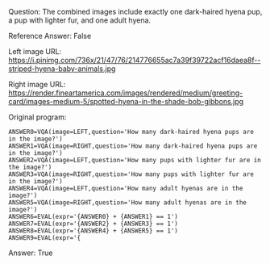 Question: The combined images include exactly one dark-haired hyena pup, a pup with lighter fur, and one adult hyena.

Reference Answer: False

Left image URL: https://i.pinimg.com/736x/21/47/76/214776655ac7a39f39722acf16daea8f--striped-hyena-baby-animals.jpg

Right image URL: https://render.fineartamerica.com/images/rendered/medium/greeting-card/images-medium-5/spotted-hyena-in-the-shade-bob-gibbons.jpg

Original program:

```
ANSWER0=VQA(image=LEFT,question='How many dark-haired hyena pups are in the image?')
ANSWER1=VQA(image=RIGHT,question='How many dark-haired hyena pups are in the image?')
ANSWER2=VQA(image=LEFT,question='How many pups with lighter fur are in the image?')
ANSWER3=VQA(image=RIGHT,question='How many pups with lighter fur are in the image?')
ANSWER4=VQA(image=LEFT,question='How many adult hyenas are in the image?')
ANSWER5=VQA(image=RIGHT,question='How many adult hyenas are in the image?')
ANSWER6=EVAL(expr='{ANSWER0} + {ANSWER1} == 1')
ANSWER7=EVAL(expr='{ANSWER2} + {ANSWER3} == 1')
ANSWER8=EVAL(expr='{ANSWER4} + {ANSWER5} == 1')
ANSWER9=EVAL(expr='{
```
Answer: True

